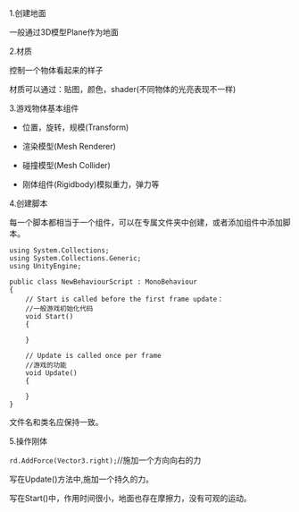 1.创建地面

一般通过3D模型Plane作为地面

2.材质

控制一个物体看起来的样子

材质可以通过：贴图，颜色，shader(不同物体的光亮表现不一样)

3.游戏物体基本组件

* 位置，旋转，规模(Transform)

* 渲染模型(Mesh Renderer)

* 碰撞模型(Mesh Collider)

* 刚体组件(Rigidbody)模拟重力，弹力等

4.创建脚本

每一个脚本都相当于一个组件，可以在专属文件夹中创建，或者添加组件中添加脚本。

```
using System.Collections;
using System.Collections.Generic;
using UnityEngine;

public class NewBehaviourScript : MonoBehaviour
{
    // Start is called before the first frame update：
    //一般游戏初始化代码
    void Start()
    {
        
    }

    // Update is called once per frame
    //游戏的功能
    void Update()
    {
        
    }
}

```

文件名和类名应保持一致。

5.操作刚体

`rd.AddForce(Vector3.right);`//施加一个方向向右的力

写在Update()方法中,施加一个持久的力。

写在Start()中，作用时间很小，地面也存在摩擦力，没有可观的运动。
